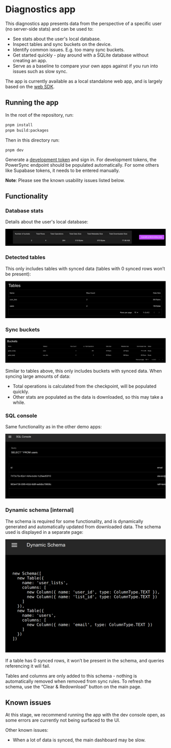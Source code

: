 # Diagnostics app

This diagnostics app presents data from the perspective of a specific user (no server-side stats) and can be used to:

- See stats about the user's local database.
- Inspect tables and sync buckets on the device.
- Identify common issues. E.g. too many sync buckets.
- Get started quickly - play around with a SQLite database without creating an app.
- Serve as a baseline to compare your own apps against if you run into issues such as slow sync.

The app is currently available as a local standalone web app, and is largely based on the [web SDK](/packages/web/).

## Running the app

In the root of the repository, run:

```sh
pnpm install
pnpm build:packages
```

Then in this directory run:

```
pnpm dev
```

Generate a [development token](https://docs.powersync.com/usage/installation/authentication-setup/development-tokens) and sign in. For development tokens, the PowerSync endpoint should be populated automatically. For some others like Supabase tokens, it needs to be entered manually.

**Note**: Please see the known usability issues listed below.

## Functionality

### Database stats

Details about the user's local database:

![](public/images/diagnostics-app-stats.png)

### Detected tables

This only includes tables with synced data (tables with 0 synced rows won’t be present):

![](public/images/diagnostics-app-detected-tables.png)

### Sync buckets

![](public/images/diagnostics-app-buckets.png)

Similar to tables above, this only includes buckets with synced data.
When syncing large amounts of data:

- Total operations is calculated from the checkpoint, will be populated quickly.
- Other stats are populated as the data is downloaded, so this may take a while.

### SQL console

Same functionality as in the other demo apps:

![](public/images/diagnostics-app-sql-console.png)

### Dynamic schema [internal]

The schema is required for some functionality, and is dynamically generated and automatically updated from downloaded data. The schema used is displayed in a separate page:

![](public/images/diagnostics-app-schema.png)

If a table has 0 synced rows, it won’t be present in the schema, and queries referencing it will fail.

Tables and columns are only added to this schema - nothing is automatically removed when removed from sync rules. To refresh the schema, use the “Clear & Redownload” button on the main page.

## Known issues

At this stage, we recommend running the app with the dev console open, as some errors are currently not being surfaced to the UI.

Other known issues:

- When a lot of data is synced, the main dashboard may be slow.
